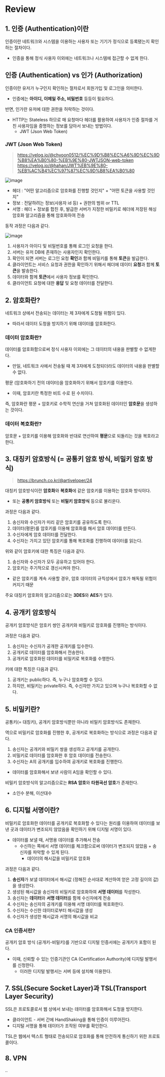 # Review

## 1. 인증 (Authentication)이란

인증이란 네트워크와 시스템을 이용하는 사용자 또는 기기가 정식으로 등록됐는지 확인하는 절차이다.
- 인증을 통해 정식 사용자 이외에는 네트워크나 시스템에 접근할 수 없게 한다.

## 인증 (Authentication) vs 인가 (Authorization)

인증이란 유저가 누구인지 확인하는 절차로서 회원가입 및 로그인을 의미한다.
- 인증에는 **아이디, 이메일 주소, 비밀번호** 등등이 필요하다.

반면, 인가란 유저에 대한 권한을 허락하는 것이다.
- HTTP는 Stateless 하므로 매 요청마다 헤더를 활용하여 사용자가 인증 절차를 거친 사용자임을 증명하는 정보를 담아서 보내는 방법이다.
  - JWT (Json Web Token)

### JWT (Json Web Token)
> https://velog.io/@chyoon0512/%EC%9D%B8%EC%A6%9D%EC%9D%B8%EA%B0%80-%EB%9E%80-JWTJSON-web-token
> https://velog.io/@hahan/JWT%EB%9E%80-%EB%AC%B4%EC%97%87%EC%9D%B8%EA%B0%80

![image](https://github.com/GEclass/Network-study/assets/103405457/1d5511d8-4d0a-4c3e-bd82-af8c51314416)

- 헤더 : "어떤 알고리즘으로 암호화를 진행할 것인지" + "어떤 토큰을 사용할 것인지"
- 정보 : 전달하려는 정보(사용자 id 등) + 권한의 범위 or TTL
- 서명 : 헤더 + 정보를 합친 후, 발급한 서버가 지정한 비밀키로 헤더에 저장된 해싱 암호화 알고리즘을 통해 암호화하여 전송

동작 과정은 다음과 같다.

![image](https://github.com/GEclass/Network-study/assets/103405457/19b55ef4-55a2-4cfb-b0dc-9ce343737bc6)

1. 사용자가 아이디 및 비밀번호를 통해 로그인 요청을 한다.
2. 서버는 유저 DB에 존재하는 사용자인지 확인한다.
3. 확인이 되면 서버는 로그인 요청 **확인**과 함께 비밀키를 통해 **토큰**을 발급한다.
4. 클라이언트는 서비스 요청과 권한을 확인하기 위해서 헤더에 데이터 **요청**과 함께 **토큰**을 발송한다.
5. 데이터와 함께 **토큰**에서 사용자 정보를 확인한다.
6. 클라이언트 요청에 대한 **응답** 및 요청 데이터를 전달한다.

## 2. 암호화란?

네트워크 상에서 전송되는 데이터는 제 3자에게 도청될 위험이 있다.
- 따라서 데이터 도청을 방지하기 위해 데이터를 암호화한다.

### 데이터 암호화란?

데이터를 암호화함으로써 정식 사용자 이외에는 그 데이터의 내용을 판별할 수 없게한다.
- 만일, 네트워크 사에서 전송될 때 제 3자에게 도청되더라도 데이터의 내용을 판별할 수 없다.

평문 (암호화하기 전의 데이터)을 암호화하기 위해서 암호키를 이용한다.
- 이때, 암호키란 특정한 비트 수로 된 수치이다.

즉, 암호화란 평문 + 암호키로 수학적 연산을 거쳐 암호화된 데이터인 **암호문**을 생성하는 것이다.

### 데이터 복호화란?

암호문 + 암호키를 이용해 암호화와 반대로 연산하여 **평문**으로 되돌리는 것을 복호라고 한다.

## 3. 대칭키 암호방식 (= 공통키 암호 방식, 비밀키 암호 방식)
> https://brunch.co.kr/@artiveloper/24

대칭키 암호방식이란 **암호화**와 **복호화**에 같은 암호키를 이용하는 암호화 방식이다.
- 또는 **공통키 암호방식** 또는 **비밀키 암호방식** 등으로 불리운다.

과정은 다음과 같다.

1. 송신자와 수신자가 미리 같은 암호키를 공유하도록 한다.
2. 데이터(평문)를 암호키를 이용해 암호화를 해서 암호 데이터를 만든다.
3. 수신자에게 암호 데이터를 전달한다.
4. 수신자는 가지고 있던 암호키를 통해 복호화를 진행하여 데이터를 읽는다.

위와 같이 암호키에 대한 특징은 다음과 같다.
1. 송신자와 수신자가 모두 공유하고 있어야 한다.
2. 암호키는 주기적으로 갱신시켜야 한다.
- 같은 암호키를 계속 사용할 경우, 암호 데이터의 규칙성에서 암호가 해독될 위험이 커지기 때문

주요 대칭키 암호화의 알고리즘으로는 **3DES**와 **AES**가 있다.

## 4. 공개키 암호방식

공개키 암호방식은 암호키 쌍인 공개키와 비밀키로 암호화를 진행하는 방식이다.

과정은 다음과 같다.

1. 송신자는 수신자가 공개한 공개키를 입수한다.
2. 공개키로 데이터를 암호화해서 전송한다.
3. 공개키로 암호화된 데이터를 비밀키로 복호화를 수행한다.

키에 대한 특징은 다음과 같다.
1. 공개키는 public하다. 즉, 누구나 암호화할 수 있다.
2. 하지만, 비밀키는 private하다. 즉, 수신자만 가지고 있으며 누구나 복호화할 수 없다.

## 5. 비밀키란?

공통키(= 대칭키), 공개키 암호방식뿐만 아니라 비밀키 암호방식도 존재한다.

역으로 비밀키로 암호화를 진행한 후, 공개키로 복호화하는 방식으로 과정은 다음과 같다.

1. 송신자는 공개키와 비밀키 쌍을 생성하고 공개키를 공개한다.
2. 비밀키로 데이터를 암호화한 후 암호 데이터를 전송한다.
3. 수신자는 A의 공개키를 입수하여 공개키로 복호화를 진행한다.
- 데이터를 암호화해서 보낸 사람이 A임을 확인할 수 있다.

비밀키 암호방식의 알고리즘으로는 **RSA 암호**와 **타원곡선 암호**가 존재한다.
- 소인수 분해, 이산대수

## 6. 디지털 서명이란?

비밀키로 암호화한 데이터를 공개키로 복호화할 수 있다는 원리를 이용하여 데이터를 보낸 곳과 데이터가 변조되지 않았음을 확인하기 위해 디지털 서명이 있다.
- 데이터를 보낼 때, 서명용 데이터를 추가해서 전송
  - 수신하는 쪽에서 서명 데이터를 체크함으로써 데이터가 변조되지 않았음 + 송신자를 파악할 수 있게 된다.
    - 데이터의 해시값을 비밀키로 암호화
     
과정은 다음과 같다.

1. **송신자**가 보낼 데이터에서 해시값 (정해진 순서대로 계산하여 얻은 고정 길이의 값)을 생성한다.
2. 생성된 해시값을 송신자의 비밀키로 암호화하여 **서명 데이터**를 작성한다.
3. 송신자는 **데이터**와 **서명 데이터**를 함께 수신자에게 전송
4. 수신자는 송신자의 공개키를 이용해 서명 데이터를 복호화한다.
5. 수신자는 수신한 데이터로부터 해시값을 생성
6. 수신자가 생성한 해시값과 서명의 해시값을 비교

### CA 인증서란?

공개키 암호 방식 (공개키-비밀키)를 기반으로 디지털 인증서에는 공개키가 포함이 된다.
- 이때, 신뢰할 수 있는 인증기관인 CA (Certification Authority)에 디지털 발행서를 신청한다.
  - 이러한 디지털 발행서는 서버 등에 설치해 이용한다.
 
## 7. SSL(Secure Socket Layer)과 TSL(Transport Layer Security)

SSL은 프로토콜로서 웹 상에서 보내는 데이터를 암호화해서 도청을 방지한다.
- 클라이언트 - 서버 간에 HandShaking을 통해 인증이 이루어진다.
- 디지털 서명을 통해 데이터가 조작된 여부를 확인한다.

TSL은 웹에서 텍스트 형태로 전송되므로 암호화를 통해 안전하게 통신하기 위한 프로토콜이다.

## 8. VPN

..
